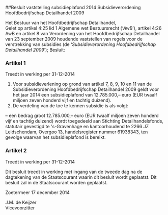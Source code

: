 <meta http-equiv='Content-Type' content='text/html; charset=utf-8' />

##Besluit vaststelling subsidieplafond 2014 Subsidieverordening Hoofdbedrijfschap Detailhandel 2009

Het Bestuur van het Hoofdbedrijfschap Detailhandel,  
Gelet op artikel 4:25 lid 1 Algemene wet Bestuursrecht (‘*AwB*’), artikel 4:26 AwB en artikel 8 van Verordening van het Hoofdbedrijfschap Detailhandel van 23 september 2009 houdende vaststellen van regels voor de verstrekking van subsidies (de ‘*Subsidieverordening Hoofdbedrijfschap Detailhandel 2009*’);
Besluit:    

### Artikel  1  
Treedt in werking per 31-12-2014 

1.  Voor subsidieverlening op grond van artikel 7, 8, 9, 10 en 11 van de Subsidieverordening Hoofdbedrijfschap Detailhandel 2009 geldt voor het jaar 2014 een subsidieplafond van 12.785.000,– euro (EUR twaalf miljoen zeven honderd vijf en tachtig duizend).   
2.  De verdeling van de toe te kennen subsidie is als volgt: 

– een bedrag groot 12.785.000,– euro (EUR twaalf miljoen zeven honderd vijf en tachtig duizend) wordt toegedeeld aan Stichting Detailhandelsfonds, statutair gevestigd te 's-Gravenhage en kantoorhoudend te 2266 JZ Leidschendam, Overgoo 13, handelsregister nummer 61938343, ten gevolge waarvan het subsidieplafond is bereikt.    

### Artikel  2  
Treedt in werking per 31-12-2014 

Dit besluit treedt in werking met ingang van de tweede dag na de dagtekening van de Staatscourant waarin dit besluit wordt geplaatst. 
Dit besluit zal in de Staatscourant worden geplaatst.   

Zoetermeer 
17 december 2014   

J.M. de Keijzer  
Vicevoorzitter    
